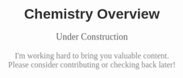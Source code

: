 <div align="center">
  <h1 style="font-family: 'Arial', sans-serif; color: #333;">Chemistry Overview</h1>
  <p style="font-family: 'Georgia', serif; font-size: 18px; color: #666;">
    🚧 Under Construction 🚧
  </p>
  <p style="font-family: 'Georgia', serif; font-size: 16px; color: #888;">
    I'm working hard to bring you valuable content.<br>
    Please consider contributing or checking back later!
  </p>
</div>
